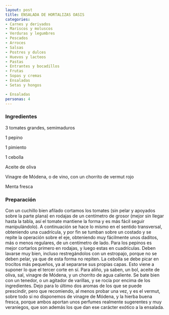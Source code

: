 ```yaml
---
layout: post
title: ENSALADA DE HORTALIZAS OASIS
categories:
- Carnes y derivados
- Mariscos y moluscos
- Verduras y legumbres
- Pescados
- Arroces
- Salsas
- Postres y dulces
- Huevos y lacteos
- Pastas
- Entrantes y bocadillos
- Frutas
- Sopas y cremas
- Ensaladas
- Setas y hongos

- Ensaladas
personas: 4 
---
```

<h3>Ingredientes</h3>
3 tomates grandes, semimaduros

1 pepino

1 pimiento

1 cebolla

Aceite de oliva

Vinagre de Módena, o de vino, con un chorrito de vermut rojo

Menta fresca

<h3>Preparación</h3>
Con un cuchillo bien afilado cortamos los tomates (sin pelar y apoyados sobre la parte plana) en rodajas de un centímetro de grosor (mejor sin llegar hasta la tabla, así el tomate mantiene la forma y es más fácil seguir manipulándolo). A continuación se hace lo mismo en el sentido transversal, obteniendo una cuadrícula, y por fin se tumban sobre un costado y se repite la operación sobre el eje, obteniendo muy fácilmente unos daditos, más o menos regulares, de un centímetro de lado. Para los pepinos es mejor cortarlos primero en rodajas, y luego estas en cuadrículas. Deben lavarse muy bien, incluso restregándolos con un estropajo, porque no se deben pelar, ya que de esta forma no repiten. La cebolla se debe picar en trocitos más pequeños, ya al separarse sus propias capas. Esto viene a suponer lo que el tercer corte en sí. Para aliño, ya saben, un bol, aceite de oliva, sal, vinagre de Módena, y un chorrito de agua caliente. Se bate bien con un tenedor, o un agitador de varillas, y se rocía por encima de los ingredientes. Dejo para lo último dos aromas de los que se puede prescindir, pero que recomiendo, al menos probar una vez, y es el vermut, sobre todo si no disponemos de vinagre de Módena, y la hierba buena fresca, porque ambos aportan unos perfumes realmente sugerentes y muy veraniegos, que son además los que dan ese carácter exótico a la ensalada.

